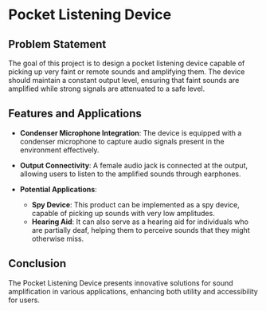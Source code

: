 # Pocket Listening Device

## Problem Statement
The goal of this project is to design a pocket listening device capable of picking up very faint or remote sounds and amplifying them. The device should maintain a constant output level, ensuring that faint sounds are amplified while strong signals are attenuated to a safe level.

## Features and Applications
- **Condenser Microphone Integration**: The device is equipped with a condenser microphone to capture audio signals present in the environment effectively.
  
- **Output Connectivity**: A female audio jack is connected at the output, allowing users to listen to the amplified sounds through earphones.

- **Potential Applications**:
  - **Spy Device**: This product can be implemented as a spy device, capable of picking up sounds with very low amplitudes.
  - **Hearing Aid**: It can also serve as a hearing aid for individuals who are partially deaf, helping them to perceive sounds that they might otherwise miss.

## Conclusion
The Pocket Listening Device presents innovative solutions for sound amplification in various applications, enhancing both utility and accessibility for users.

